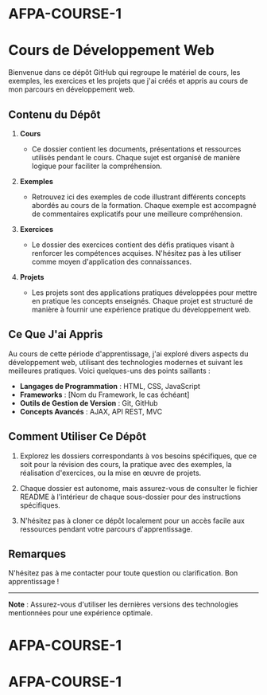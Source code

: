 # AFPA-COURSE-1

# Cours de Développement Web

Bienvenue dans ce dépôt GitHub qui regroupe le matériel de cours, les exemples, les exercices et les projets que j'ai créés et appris au cours de mon parcours en développement web.

## Contenu du Dépôt

1. **Cours**

   - Ce dossier contient les documents, présentations et ressources utilisés pendant le cours. Chaque sujet est organisé de manière logique pour faciliter la compréhension.

2. **Exemples**

   - Retrouvez ici des exemples de code illustrant différents concepts abordés au cours de la formation. Chaque exemple est accompagné de commentaires explicatifs pour une meilleure compréhension.

3. **Exercices**

   - Le dossier des exercices contient des défis pratiques visant à renforcer les compétences acquises. N'hésitez pas à les utiliser comme moyen d'application des connaissances.

4. **Projets**
   - Les projets sont des applications pratiques développées pour mettre en pratique les concepts enseignés. Chaque projet est structuré de manière à fournir une expérience pratique du développement web.

## Ce Que J'ai Appris

Au cours de cette période d'apprentissage, j'ai exploré divers aspects du développement web, utilisant des technologies modernes et suivant les meilleures pratiques. Voici quelques-uns des points saillants :

- **Langages de Programmation** : HTML, CSS, JavaScript
- **Frameworks** : [Nom du Framework, le cas échéant]
- **Outils de Gestion de Version** : Git, GitHub
- **Concepts Avancés** : AJAX, API REST, MVC

## Comment Utiliser Ce Dépôt

1. Explorez les dossiers correspondants à vos besoins spécifiques, que ce soit pour la révision des cours, la pratique avec des exemples, la réalisation d'exercices, ou la mise en œuvre de projets.

2. Chaque dossier est autonome, mais assurez-vous de consulter le fichier README à l'intérieur de chaque sous-dossier pour des instructions spécifiques.

3. N'hésitez pas à cloner ce dépôt localement pour un accès facile aux ressources pendant votre parcours d'apprentissage.

## Remarques

N'hésitez pas à me contacter pour toute question ou clarification. Bon apprentissage !

---

**Note** : Assurez-vous d'utiliser les dernières versions des technologies mentionnées pour une expérience optimale.
# AFPA-COURSE-1
# AFPA-COURSE-1

